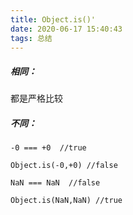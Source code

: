 ```yaml
---
title: Object.is()'
date: 2020-06-17 15:40:43
tags: 总结
---
```



##### 相同：

都是严格比较

##### 不同：


```
-0 === +0  //true
```



```
Object.is(-0,+0) //false
```




```
NaN === NaN  //false
```



```
Object.is(NaN,NaN) //true
```

